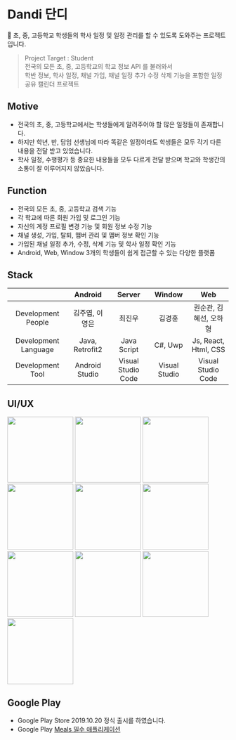 # Dandi 단디
📆 초, 중, 고등학교 학생들의 학사 일정 및 일정 관리를 할 수 있도록 도와주는 프로젝트입니다.

> Project Target : Student <br/>
> 전국의 모든 초, 중, 고등학교의 학교 정보 API 를 불러와서 <br/>
> 학반 정보, 학사 일정, 채널 가입, 채널 일정 추가 수정 삭제 기능을 포함한 일정 공유 캘린더 프로젝트

## Motive
- 전국의 초, 중, 고등학교에서는 학생들에게 알려주어야 할 많은 일정들이 존재합니다.
- 하지만 학년, 반, 담임 선생님에 따라 똑같은 일정이라도 학생들은 모두 각기 다른 내용을 전달 받고 있었습니다. 
- 학사 일정, 수행평가 등 중요한 내용들을 모두 다르게 전달 받으며 학교와 학생간의 소통이 잘 이루어지지 않았습니다. 

## Function
- 전국의 모든 초, 중, 고등학교 검색 기능
- 각 학교에 따른 회원 가입 및 로그인 기능
- 자신의 계정 프로필 변경 기능 및 회원 정보 수정 기능 
- 채널 생성, 가입, 탈퇴, 맴버 관리 및 맴버 정보 확인 기능
- 가입된 채널 일정 추가, 수정, 삭제 기능 및 학사 일정 확인 기능
- Android, Web, Window 3개의 학생들이 쉽게 접근할 수 있는 다양한 플랫폼

## Stack
|                      | Android     | Server        | Window| Web|
|:--------------------:|:---------------:|:------------------:|:-----:|:----:|
| Development People | 김주엽, 이영은 | 최진우       |김경훈|권순관, 김혜선, 오하형|
| Development Language | Java, Retrofit2 | Java Script        | C#, Uwp | Js, React, Html, CSS|
| Development Tool     | Android Studio  | Visual Studio Code |Visual Studio| Visual Studio Code|

## UI/UX
<div>
<img width="150" src="https://user-images.githubusercontent.com/49600974/68521938-35b65a00-02e9-11ea-86aa-35738138ac26.png"></img>
<img width="150" src="https://user-images.githubusercontent.com/49600974/68521867-b1fc6d80-02e8-11ea-9d4c-a150c9cbf6ba.png"></img>
<img width="150" src="https://user-images.githubusercontent.com/49600974/68521868-b1fc6d80-02e8-11ea-8199-630212db4248.png"></img>
<img width="150" src="https://user-images.githubusercontent.com/49600974/68521869-b2950400-02e8-11ea-9dcd-d9a5c291aea5.png"></img>
<img width="150" src="https://user-images.githubusercontent.com/49600974/68521870-b2950400-02e8-11ea-9086-e182f92819d8.png"></img>
<img width="150" src="https://user-images.githubusercontent.com/49600974/68521871-b2950400-02e8-11ea-9447-d571bec9787c.png"></img>
<img width="150" src="https://user-images.githubusercontent.com/49600974/68521872-b32d9a80-02e8-11ea-8dc5-b5d0fd37692b.png"></img>
<img width="150" src="https://user-images.githubusercontent.com/49600974/68522017-fa685b00-02e9-11ea-8547-9d58cf42ae3f.png)"></img>
<img width="150" src="https://user-images.githubusercontent.com/49600974/68521874-b32d9a80-02e8-11ea-942a-a03ebb446698.png"></img>
<img width="150" src="https://user-images.githubusercontent.com/49600974/68521875-b3c63100-02e8-11ea-850d-ee24ff88eb9f.png"></img>
</div>

## Google Play
  - Google Play Store 2019.10.20 정식 출시를 하였습니다.
  - Google Play <a href ="https://play.google.com/store/apps/details?id=org.techtown.project5" target ="_blank" title ="밀수 바로가기">Meals 밀수 애플리케이션 </a>
 
  
































